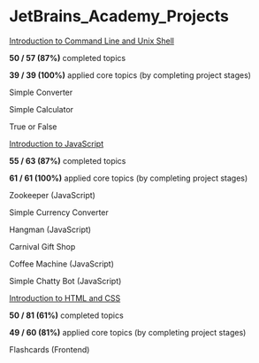 # JetBrains_Academy_Projects
[Introduction to Command Line and Unix Shell](https://hyperskill.org/tracks/26)

**50 / 57 (87%)** completed topics

**39 / 39 (100%)** applied core topics (by completing project stages)

Simple Converter

Simple Calculator

True or False

[Introduction to JavaScript](https://hyperskill.org/tracks/32)

**55 / 63 (87%)** completed topics

**61 / 61 (100%)** applied core topics (by completing project stages)

Zookeeper (JavaScript)

Simple Currency Converter

Hangman (JavaScript)

Carnival Gift Shop

Coffee Machine (JavaScript)

Simple Chatty Bot (JavaScript)

[Introduction to HTML and CSS](https://hyperskill.org/tracks/34)

**50 / 81 (61%)** completed topics

**49 / 60 (81%)** applied core topics (by completing project stages)

Flashcards (Frontend)
